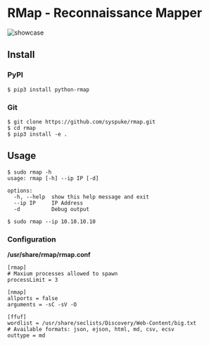 
# RMap - Reconnaissance Mapper

![showcase](https://i.imgur.com/5TufzEU.png)

## Install

### PyPI

```
$ pip3 install python-rmap
```

### Git

```
$ git clone https://github.com/syspuke/rmap.git
$ cd rmap
$ pip3 install -e .
```

## Usage

```
$ sudo rmap -h
usage: rmap [-h] --ip IP [-d]

options:
  -h, --help  show this help message and exit
  --ip IP     IP Address
  -d          Debug output
```

```
$ sudo rmap --ip 10.10.10.10
```

### Configuration

**/usr/share/rmap/rmap.conf**
```
[rmap]
# Maxium processes allowed to spawn
processLimit = 3

[nmap]
allports = false
arguments = -sC -sV -O

[ffuf]
wordlist = /usr/share/seclists/Discovery/Web-Content/big.txt
# Available formats: json, ejson, html, md, csv, ecsv
outtype = md
```